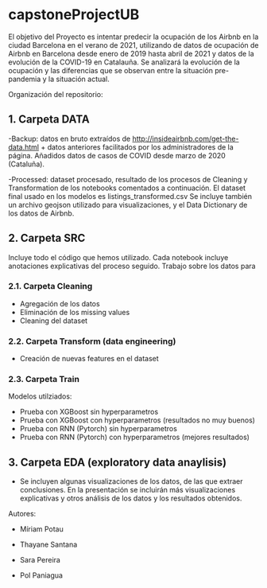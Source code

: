 # capstoneProjectUB

El objetivo del Proyecto es intentar predecir la ocupación de los Airbnb en la ciudad Barcelona en el verano de 2021, utilizando de datos de ocupación de Airbnb en Barcelona desde enero de 2019 hasta abril de 2021 y datos de la evolución de la COVID-19 en Catalauña. Se analizará la evolución de la ocupación y las diferencias que se observan entre la situación pre-pandemia y la situación actual. 

Organización del repositorio:

## 1. Carpeta DATA

-Backup: datos en bruto extraídos de http://insideairbnb.com/get-the-data.html + datos anteriores facilitados por los administradores de la página. Añadidos datos de casos de COVID desde marzo de 2020 (Cataluña).

-Processed: dataset procesado, resultado de los procesos de Cleaning y Transformation de los notebooks comentados a continuación. El dataset final usado en los modelos es listings_transformed.csv
Se incluye también un archivo geojson utilizado para visualizaciones, y el Data Dictionary de los datos de Airbnb.

## 2. Carpeta SRC

Incluye todo el código que hemos utilizado. Cada notebook incluye anotaciones explicativas del proceso seguido.
Trabajo sobre los datos para 

### 2.1. Carpeta Cleaning

 - Agregación de los datos
 - Eliminación de los missing values
 - Cleaning del dataset

### 2.2. Carpeta Transform (data engineering)
 - Creación de nuevas features en el dataset

### 2.3. Carpeta Train

Modelos utilziados:

 + Prueba con XGBoost sin hyperparametros
 + Prueba con XGBoost con hyperparametros (resultados no muy buenos)
 + Prueba con RNN (Pytorch) sin hyperparametros
 + Prueba con RNN (Pytorch) con hyperparametros (mejores resultados)

## 3. Carpeta EDA (exploratory data anaylisis)

- Se incluyen algunas visualizaciones de los datos, de las que extraer conclusiones.
En la presentación se incluirán más visualizaciones explicativas y otros análisis de los datos y los resultados obtenidos. 


Autores:

+ Míriam Potau

+ Thayane Santana

+ Sara Pereira

+ Pol Paniagua
